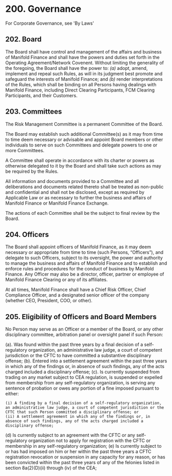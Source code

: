 <!-- Attribution-NonCommercial-NoDerivs 2.5
   - https://spdx.org/licenses/CC-BY-NC-ND-2.5.html
   - (C) 2023 Manifold Finance, Inc. -->

# 200\. Governance

For Corporate Governance, see 'By Laws'

## 202\. Board

The Board shall have control and management of the affairs and business of Manifold Finance and shall have the powers and duties set forth in the Operating Agreement/Network Covenent. Without limiting the generality of the foregoing, the Board shall have the power to: _(a)_ adopt, amend, implement and repeal such Rules, as will in its judgment best promote and safeguard the interests of Manifold Finance; and _(b)_ render interpretations of the Rules, which shall be binding on all Persons having dealings with Manifold Finance, including Direct Clearing Participants, FCM Clearing Participants, and their Customers.

## 203\. Committees

The Risk Management Committee is a permanent Committee of the Board.

The Board may establish such additional Committee(s) as it may from time to time deem necessary or advisable and appoint Board members or other individuals to serve on such Committees and delegate powers to one or more Committees.

A Committee shall operate in accordance with its charter or powers as otherwise delegated to it by the Board and shall take such actions as may be required by the Rules.

All information and documents provided to a Committee and all deliberations and documents related thereto shall be treated as non-public and confidential and shall not be disclosed, except as required by Applicable Law or as necessary to further the business and affairs of Manifold Finance or Manifold Finance Exchange.

The actions of each Committee shall be the subject to final review by the Board.

## 204\. Officers

The Board shall appoint officers of Manifold Finance, as it may deem necessary or appropriate from time to time (such Persons, “Officers”), and delegate to such Officers, subject to its oversight, the power and authority to manage the business and affairs of Manifold Finance and to establish and enforce rules and procedures for the conduct of business by Manifold Finance. Any Officer may also be a director, officer, partner or employee of Manifold Finance Clearing or any of its affiliates.

At all times, Manifold Finance shall have a Chief Risk Officer, Chief Compliance Officer, and a designated senior officer of the company (whether CEO, President, COO, or other).

## 205\. Eligibility of Officers and Board Members

No Person may serve as an Officer or a member of the Board, or any other disciplinary committee, arbitration panel or oversight panel if such Person:

(a). Was found within the past three years by a final decision of a self-regulatory organization, an administrative law judge, a court of competent jurisdiction or the CFTC to have committed a substantive disciplinary offense; (b). Entered into a settlement agreement within the past three years in which any of the findings or, in absence of such findings, any of the acts charged included a disciplinary offense; (c). Is currently suspended from trading on any market subject to CEA regulation, is suspended or expelled from membership from any self-regulatory organization, is serving any sentence of probation or owes any portion of a fine imposed pursuant to either:

    (i) A finding by a final decision of a self-regulatory organization, an administrative law judge, a court of competent jurisdiction or the CFTC that such Person committed a disciplinary offense; or
    (ii) A settlement agreement in which any of the findings or, in absence of such findings, any of the acts charged included a disciplinary offense;

(d) Is currently subject to an agreement with the CFTC or any self-regulatory organization not to apply for registration with the CFTC or membership in any self-regulatory organization; (e) Is currently subject to or has had imposed on him or her within the past three years a CFTC registration revocation or suspension in any capacity for any reason, or has been convicted within the past three years of any of the felonies listed in section 8a(2)(D)(ii) through (iv) of the CEA;
